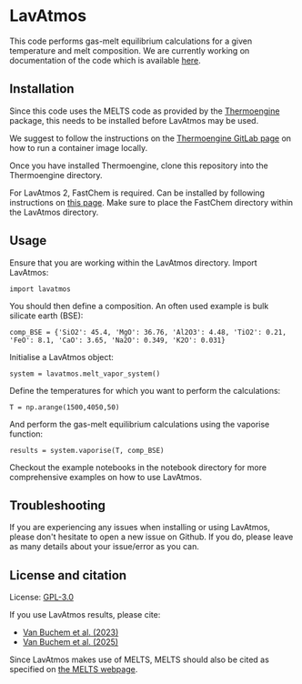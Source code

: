 # LavAtmos

This code performs gas-melt equilibrium calculations for a given temperature and melt composition. We are currently working on documentation of the code which is available [here](https://lavatmos.readthedocs.io/en/latest/).

## Installation

Since this code uses the MELTS code as provided by the [Thermoengine](https://enki-portal.gitlab.io/ThermoEngine/) package, this needs to be installed before LavAtmos may be used. 

We suggest to follow the instructions on the [Thermoengine GitLab page](https://gitlab.com/ENKI-portal/ThermoEngine) on how to run a container image locally. 

Once you have installed Thermoengine, clone this repository into the Thermoengine directory.

For LavAtmos 2, FastChem is required. Can be installed by following instructions on [this page](https://newstrangeworlds.github.io/FastChem/sections/installation.html). Make sure to place the FastChem directory within the LavAtmos directory.

## Usage

Ensure that you are working within the LavAtmos directory. Import LavAtmos:

``import lavatmos``

You should then define a composition. An often used example is bulk silicate earth (BSE):

``comp_BSE = {'SiO2': 45.4, 'MgO': 36.76, 'Al2O3': 4.48, 'TiO2': 0.21, 'FeO': 8.1, 'CaO': 3.65, 'Na2O': 0.349, 'K2O': 0.031} ``

Initialise a LavAtmos object:

``system = lavatmos.melt_vapor_system()``

Define the temperatures for which you want to perform the calculations:

``T = np.arange(1500,4050,50)``

And perform the gas-melt equilibrium calculations using the vaporise function:

``results = system.vaporise(T, comp_BSE)``

Checkout the example notebooks in the notebook directory for more comprehensive examples on how to use LavAtmos.

## Troubleshooting

If you are experiencing any issues when installing or using LavAtmos, please don't hesitate to open a new issue on Github. If you do, please leave as many details about your issue/error as you can.


## License and citation

License: [GPL-3.0](https://www.gnu.org/licenses/gpl-3.0.en.html)

If you use LavAtmos results, please cite:

- [Van Buchem et al. (2023)](https://onlinelibrary.wiley.com/doi/full/10.1111/maps.13994)
- [Van Buchem et al. (2025)](https://www-aanda-org.ezproxy.leidenuniv.nl/articles/aa/full_html/2025/03/aa50992-24/aa50992-24.html)

Since LavAtmos makes use of MELTS, MELTS should also be cited as specified on [the MELTS webpage](https://melts.ofm-research.org/).
